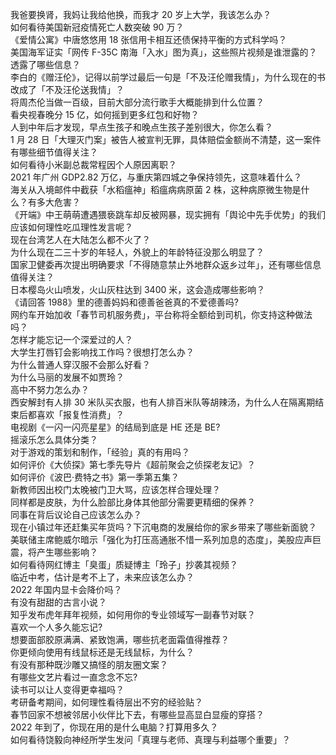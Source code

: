 我爸要换肾，我妈让我给他换，而我才 20 岁上大学，我该怎么办？  
如何看待美国新冠疫情死亡人数突破 90 万？  
《爱情公寓》中唐悠悠用 18 张信用卡相互还债保持平衡的方式科学吗？  
美国海军证实「网传 F-35C 南海「入水」图为真」，这些照片视频是谁泄露的？透露了哪些信息？  
李白的《赠汪伦》，记得以前学过最后一句是「不及汪伦赠我情」，为什么现在的书改成了「不及汪伦送我情」？  
将周杰伦当做一百级，目前大部分流行歌手大概能排到什么位置？  
看央视春晚分 15 亿，如何摇到更多红包和好物？  
人到中年后才发现，早点生孩子和晚点生孩子差别很大，你怎么看？  
1 月 28 日「大理灭门案」被告人被宣判无罪，具体赔偿金额尚不清楚，这一案件有哪些细节值得关注？  
如何看待小米副总裁常程因个人原因离职？  
2021 年广州 GDP2.82 万亿，与重庆第四城之争保持领先，这意味着什么？  
海关从入境邮件中截获「水稻瘟神」稻瘟病病原菌 2 株，这种病原微生物是什么？有多大危害？  
《开端》中王萌萌遭遇猥亵跳车却反被网暴，现实拥有「舆论中先手优势」的我们应该如何理性吃瓜理性发言呢？  
现在台湾艺人在大陆怎么都不火了？  
为什么现在二三十岁的年轻人，外貌上的年龄特征没那么明显了？  
国家卫健委再次提出明确要求「不得随意禁止外地群众返乡过年」，还有哪些信息值得关注？  
日本樱岛火山喷发，火山灰柱达到 3400 米，这会造成哪些影响？  
《请回答 1988》里的德善妈妈和德善爸爸真的不爱德善吗?  
网约车开始加收「春节司机服务费」，平台称将全额给到司机，你支持这种做法吗？  
怎样才能忘记一个深爱过的人？  
大学生打唇钉会影响找工作吗？很想打怎么办？  
为什么普通人穿汉服不会那么好看？  
为什么马丽的发展不如贾玲？  
高中不努力怎么办？  
西安解封有人排 30 米队买衣服，也有人排百米队等胡辣汤，为什么人在隔离期结束后都喜欢「报复性消费」？  
电视剧《一闪一闪亮星星》的结局到底是 HE 还是 BE?  
摇滚乐怎么具体分类？  
对于游戏的策划和制作，「经验」真的有用吗？  
如何评价《大侦探》第七季先导片《超前聚会之侦探老友记》？  
如何评价《波巴·费特之书》第一季第五集？  
新教师因出校门太晚被门卫大骂，应该怎样合理处理？  
同样都是皮肤，为什么脸部比身体其他部分需要更精细的保养？  
同事在背后议论自己应该怎么办？  
现在小镇过年还赶集买年货吗？下沉电商的发展给你的家乡带来了哪些新面貌？  
美联储主席鲍威尔暗示「强化为打压高通胀不惜一系列加息的态度」，美股应声巨震，将产生哪些影响？  
如何看待网红博主「臭蛋」质疑博主「玲子」抄袭其视频？  
临近中考，估计是考不上了，未来应该怎么办？  
2022 年国内显卡会降价吗？  
有没有甜甜的古言小说？  
知乎发布虎年拜年视频，如何用你的专业领域写一副春节对联？  
喜欢一个人多久能忘记?  
想要面部胶原满满、紧致饱满，哪些抗老面霜值得推荐？  
你更倾向使用有线鼠标还是无线鼠标，为什么？  
有没有那种既沙雕又搞怪的朋友圈文案？  
有哪些文艺片看过一直念念不忘?  
读书可以让人变得更幸福吗？  
考研备考期间，如何理性看待层出不穷的经验贴？  
春节回家不想被邻居小伙伴比下去，有哪些显高显白显瘦的穿搭？  
2022 年到了，你现在用的是什么电脑？打算用多久？  
如何看待饶毅向神经所学生发问「真理与老师、真理与利益哪个重要」？  
